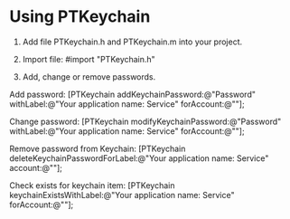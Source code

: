 Using PTKeychain
===================================

1. Add file PTKeychain.h and PTKeychain.m into your project.
2. Import file:
	#import "PTKeychain.h"
	
3. Add, change or remove passwords.

Add password:
	[PTKeychain addKeychainPassword:@"Password" withLabel:@"Your application name: Service" forAccount:@""];

Change password:
	[PTKeychain modifyKeychainPassword:@"Password" withLabel:@"Your application name: Service" forAccount:@""];

Remove password from Keychain:
	[PTKeychain deleteKeychainPasswordForLabel:@"Your application name: Service" account:@""];
	
Check exists for keychain item:
	[PTKeychain keychainExistsWithLabel:@"Your application name: Service" forAccount:@""];